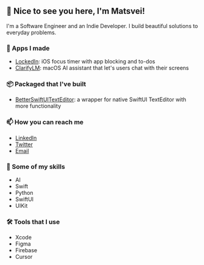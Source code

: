 ## 👋 Nice to see you here, I'm Matsvei! 
I'm a Software Engineer and an Indie Developer. I build beautiful solutions to everyday problems. 

### 📱 Apps I made
- [LockedIn](https://apps.apple.com/us/app/lockedin-screen-time-control/id6466096636): iOS focus timer with app blocking and to-dos
- [ClarifyLM](https://clarifylm.com): macOS AI assistant that let's users chat with their screens

### 📦 Packaged that I've built
- [BetterSwiftUITextEditor](https://github.com/matsveil/better-swiftui-texteditor): a wrapper for native SwiftUI TextEditor with more functionality

### 📫 How you can reach me
- [LinkedIn](https://www.linkedin.com/in/matsveil/)
- [Twitter](https://x.com/MatsveiL)
- [Email](mailto:hello@matsvei.com)

### 💪 Some of my skills
- AI
- Swift
- Python
- SwiftUI
- UIKit

### 🛠️ Tools that I use
- Xcode
- Figma
- Firebase
- Cursor
